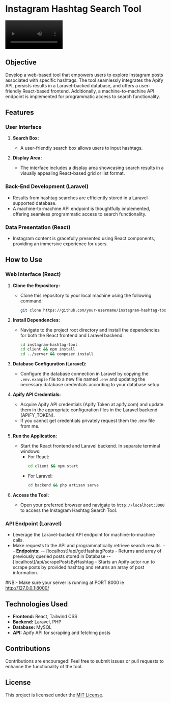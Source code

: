 # Instagram Hashtag Search Tool

<video src="https://github.com/MfundoVala/instascrape/blob/main/video.mp4" width=180 ></video>

## Objective
Develop a web-based tool that empowers users to explore Instagram posts associated with specific hashtags. The tool seamlessly integrates the Apify API, persists results in a Laravel-backed database, and offers a user-friendly React-based frontend. Additionally, a machine-to-machine API endpoint is implemented for programmatic access to search functionality.

## Features

### User Interface
1. **Search Box:**
   - A user-friendly search box allows users to input hashtags.

2. **Display Area:**
   - The interface includes a display area showcasing search results in a visually appealing React-based grid or list format.

### Back-End Development (Laravel)
- Results from hashtag searches are efficiently stored in a Laravel-supported database.
- A machine-to-machine API endpoint is thoughtfully implemented, offering seamless programmatic access to search functionality.

### Data Presentation (React)
- Instagram content is gracefully presented using React components, providing an immersive experience for users.

## How to Use

### Web Interface (React)
1. **Clone the Repository:**
   - Clone this repository to your local machine using the following command:
     ```bash
     git clone https://github.com/your-username/instagram-hashtag-tool.git
     ```

2. **Install Dependencies:**
   - Navigate to the project root directory and install the dependencies for both the React frontend and Laravel backend:
     ```bash
     cd instagram-hashtag-tool
     cd client && npm install
     cd ../server && composer install
     ```
     

3. **Database Configuration (Laravel):**
   - Configure the database connection in Laravel by copying the `.env.example` file to a new file named `.env` and updating the necessary database credentials according to your database setup.

4. **Apify API Credentials:**
   - Acquire Apify API credentials (Apify Token at apify.com) and update them in the appropriate configuration files in the Laravel backend (APIFY_TOKEN).
   - If you cannot get credentials privately request them the .env file from me.

5. **Run the Application:**
   - Start the React frontend and Laravel backend. In separate terminal windows:
     - For React:
       ```bash
       cd client && npm start
       ```
     - For Laravel:
       ```bash
       cd backend && php artisan serve
       ```

6. **Access the Tool:**
   - Open your preferred browser and navigate to `http://localhost:3000` to access the Instagram Hashtag Search Tool.

### API Endpoint (Laravel)
- Leverage the Laravel-backed API endpoint for machine-to-machine calls.
- Make requests to the API and programmatically retrieve search results.
-- **Endpoints:**
-- [localhost]/api/getHashtagPosts - Returns and array of previously queried posts stored in Database 
-- [localhost]/api/scrapePostsByHashtag - Starts an Apify actor run to scrape posts by provided hashtag and returns an array of post information. 

#NB:- Make sure your server is running at PORT 8000 ie http://127.0.0.1:8000/

## Technologies Used
- **Frontend:** React, Tailwind CSS
- **Backend:** Laravel, PHP
- **Database:** MySQL
- **API:** Apify API for scrapiing and fetching posts

## Contributions
Contributions are encouraged! Feel free to submit issues or pull requests to enhance the functionality of the tool.

## License
This project is licensed under the [MIT License](LICENSE).


